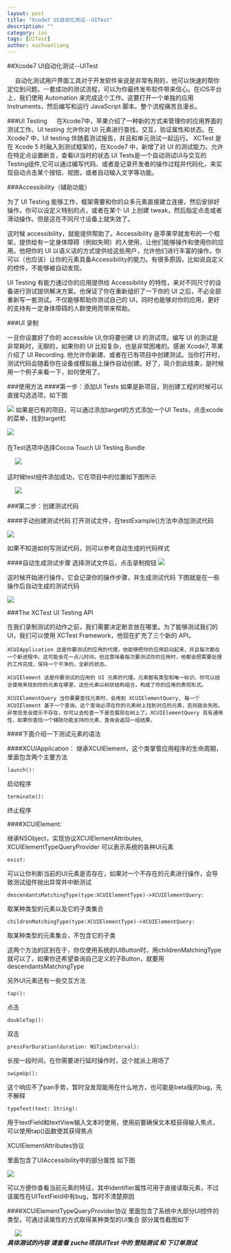 ```yaml
---
layout: post
title: "Xcode7 UI自动化测试--UITest"
description: ""
category: ios
tags: [UITest]
author: xuchuanliang
---  
```


##Xcode7 UI自动化测试--UITest

　	自动化测试用户界面工具对于开发软件来说是非常有用的，他可以快速的帮你定位到问题。一套成功的测试流程，可以为你最终发布软件带来信心。在iOS平台上，我们使用 Automation 来完成这个工作。这要打开一个单独的应用 Instruments，然后编写和运行 JavaScript 脚本。整个流程痛苦且漫长。

###UI Testing
　	在Xcode7中，苹果介绍了一种新的方式来管理你的应用界面的测试工作。UI testing 允许你对 UI 元素进行查找，交互，验证属性和状态。在 Xcode7 中，UI testing 伴随着测试报告，并且和单元测试一起运行。 XCTest 是在 Xcode 5 时融入到测试框架的，在Xcode7 中，新增了对 UI 的测试能力。允许在特定点设置断言，查看UI当时的状态.UI Tests是一个自动测试UI与交互的Testing组件,它可以通过编写代码、或者是记录开发者的操作过程并代码化，来实现自动点击某个按钮、视图，或者自动输入文字等功能。

###Accessibility（辅助功能）

为了 UI Testing 能够工作，框架需要和你的众多元素直接建立连接，然后安排好操作。你可以设定义特别的点，或者在某个 UI 上创建 tweak，然后指定点击或者滑动操作。但是这在不同尺寸设备上就失效了。

这时候 accessibility，就能提供帮助了。Accessibility 是苹果早就发布的一个框架，提供给有一定身体障碍（例如失明）的人使用，让他们能够操作和使用你的应用。他把你的 UI 以语义话的方式提供给这些用户，允许他们进行丰富的操作。你可以（也应该）让你的元素具备Accessibility的能力。有很多原因，比如说自定义的控件，不能够被自动发现。

UI Testing 有能力通过你的应用提供给 Accessibility 的特性，来对不同尺寸的设备进行测试提供解决方案。也保证了你在重新组织了一下你的 UI 之后，不必全部重新写一套测试。不仅能够帮助你测试自己的 UI，同时也能够对你的应用，更好的支持有一定身体障碍的人群使用而带来帮助。

###UI 录制

一旦你设置好了你的 accessible UI,你将要创建 UI 的测试项。编写 UI 的测试是非常耗时，无聊的，如果你的 UI 比较复杂，也是非常困难的。感谢 Xcode7, 苹果介绍了 UI Recording. 他允许你新建、或者在已有项目中创建测试。当你打开时，测试代码会随着你在设备或模拟器上操作自动创建。好了，简介到此结束，是时候用一个例子来看一下，如何使用了。

###使用方法
####第一步：添加UI Tests
如果是新项目，则创建工程的时候可以直接勾选选项，如下图

![](/attachment/uitest/chuangjian.png) 
如果是已有的项目，可以通过添加target的方式添加一个UI Tests，点击xcode的菜单，找到target栏

![](/attachment/uitest/tianjia1.png) 
　	

在Test选项中选择Cocoa Touch UI Testing Bundle


　	![](/attachment/uitest/tianjia2.png) 
　	

这时候test组件添加成功，它在项目中的位置如下图所示

　	![](/attachment/uitest/mulu.png) 

###第二步：创建测试代码

####手动创建测试代码
打开测试文件，在testExample()方法中添加测试代码

![](/attachment/uitest/shoudongchuangjian.png)


如果不知道如何写测试代码，则可以参考自动生成的代码样式

####自动生成测试步骤
选择测试文件后，点击录制按钮
![](/attachment/uitest/zidongshengcheng.png)

这时候开始进行操作，它会记录你的操作步骤，并生成测试代码
下图就是在一些操作后自动生成的测试代码

![](/attachment/uitest/zidongdaima.png)

###The XCTest UI Testing API

在我们录制测试的动作之前，我们需要决定断言放在哪里。为了能够测试我们的UI，我们可以使用 XCTest Framework，他现在扩充了三个新的 API。

    XCUIApplication 这是你要测试的应用的代理，他能够把你的应用启动起来，并且每次都在一个新进程中。这可能会花一点儿时间，但这意味着每次要测试你的应用时，他都会把需要处理的工作完成，保持一个干净的，全新的状态。

    XCUIElement 这是你要测试的应用的 UI 元素的代理。元素都有类型和唯一标识。你可以结合使用来找到你的元素在哪里，这些元素以树状结构组合，构成了你的应用的表现形式。

    XCUIElementQuery 当你要要查找元素时，会用到 XCUIElementQuery, 每一个 XCUIElement 基于一个查询。这个查询必须在你的元素树上找到对应的元素，否则就会失败。异常信息会提示不存在，你可以去检查一下是否展现在树上了。XCUIElementQuery 具有通用性，如果你查找一个辅助功能支持的元素，查询会返回一组结果。


####下面介绍一下测试元素的语法

####XCUIApplication：
继承XCUIElement，这个类掌管应用程序的生命周期，里面包含两个主要方法


	launch():
启动程序


	terminate():


终止程序

####XCUIElement:


继承NSObject，实现协议XCUIElementAttributes, XCUIElementTypeQueryProvider
可以表示系统的各种UI元素


	exist:
可以让你判断当前的UI元素是否存在，如果对一个不存在的元素进行操作，会导致测试组件抛出异常并中断测试


	descendantsMatchingType(type:XCUIElementType)->XCUIElementQuery:


取某种类型的元素以及它的子类集合


	childrenMatchingType(type:XCUIElementType)->XCUIElementQuery:


取某种类型的元素集合，不包含它的子类

这两个方法的区别在于，你仅使用系统的UIButton时，用childrenMatchingType就可以了，如果你还希望查询自己定义的子Button，就要用descendantsMatchingType

另外UI元素还有一些交互方法


	tap():
点击


	doubleTap():


双击


	pressForDuration(duration: NSTimeInterval):


长按一段时间，在你需要进行延时操作时，这个就派上用场了

	
	swipeUp():


这个响应不了pan手势，暂时没发现能用在什么地方，也可能是beta版的bug，先不解释


	typeText(text: String):


用于textField和textView输入文本时使用，使用前要确保文本框获得输入焦点，可以使用tap()函数使其获得焦点

XCUIElementAttributes协议


里面包含了UIAccessibility中的部分属性
如下图

![](/attachment/uitest/xieyi.png)

可以方便你查看当前元素的特征，其中identifier属性可用于直接读取元素，不过该属性在UITextField中有bug，暂时不清楚原因

####XCUIElementTypeQueryProvider协议
里面包含了系统中大部分UI控件的类型，可通过读属性的方式取得某种类型的UI集合
部分属性截图如下

　	![](/attachment/uitest/xieyi2.png)
　	
***具体测试的内容 请查看 zuche项目UITest 中的 登陆测试 和  下订单测试***
